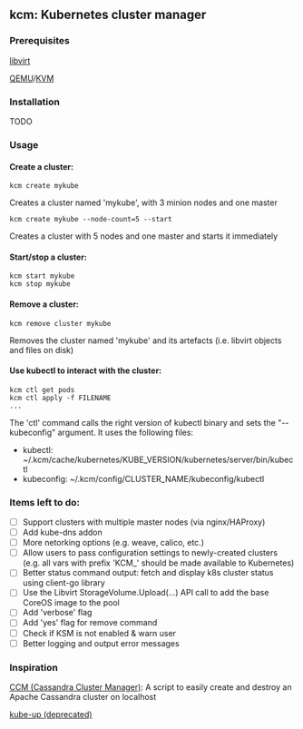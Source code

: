 ## kcm: Kubernetes cluster manager

### Prerequisites

[libvirt](https://libvirt.org)

[QEMU](http://www.qemu.org)/[KVM](https://www.linux-kvm.org/page/Main_Page)

### Installation

TODO

### Usage

#### Create a cluster:
```
kcm create mykube
```
Creates a cluster named 'mykube', with 3 minion nodes and one master

```
kcm create mykube --node-count=5 --start
```
Creates a cluster with 5 nodes and one master and starts it immediately

#### Start/stop a cluster:
```
kcm start mykube
kcm stop mykube
```

#### Remove a cluster:
```
kcm remove cluster mykube
```
Removes the cluster named 'mykube' and its artefacts (i.e. libvirt objects and files on disk)

#### Use kubectl to interact with the cluster:
```
kcm ctl get pods
kcm ctl apply -f FILENAME
...
```
The 'ctl' command calls the right version of kubectl binary and sets the "--kubeconfig" argument. It uses the following files:
* kubectl: ~/.kcm/cache/kubernetes/KUBE_VERSION/kubernetes/server/bin/kubectl 
* kubeconfig: ~/.kcm/config/CLUSTER_NAME/kubeconfig/kubectl

### Items left to do:

- [ ] Support clusters with multiple master nodes (via nginx/HAProxy)
- [ ] Add kube-dns addon
- [ ] More netorking options (e.g. weave, calico, etc.)
- [ ] Allow users to pass configuration settings to newly-created clusters (e.g. all vars with prefix 'KCM_' should be made available to Kubernetes)
- [ ] Better status command output: fetch and display k8s cluster status using client-go library
- [ ] Use the Libvirt StorageVolume.Upload(...) API call to add the base CoreOS image to the pool
- [ ] Add 'verbose' flag
- [ ] Add 'yes' flag for remove command
- [ ] Check if KSM is not enabled & warn user
- [ ] Better logging and output error messages

### Inspiration

[CCM (Cassandra Cluster Manager)](https://github.com/pcmanus/ccm): A script to easily create and destroy an Apache Cassandra cluster on localhost

[kube-up (deprecated)](https://github.com/kubernetes/kubernetes/tree/master/cluster)

